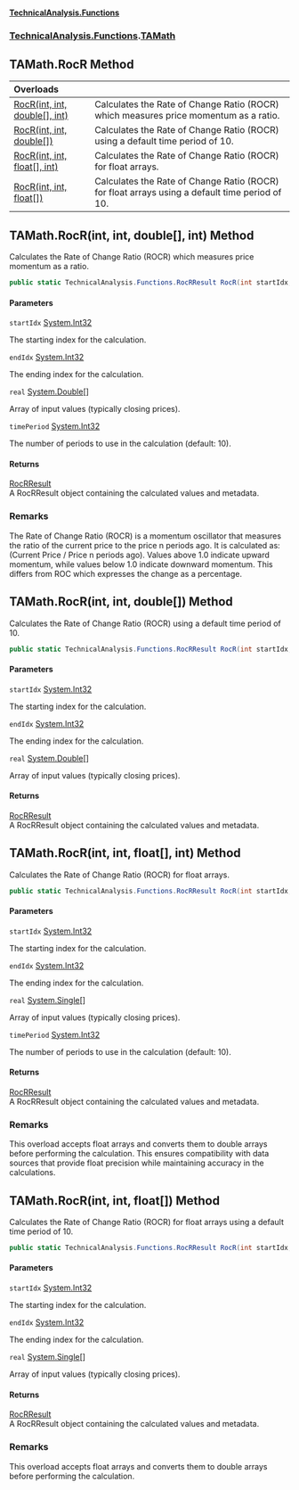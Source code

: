 #### [TechnicalAnalysis\.Functions](Atypical.TechnicalAnalysis.Functions.md 'Atypical\.TechnicalAnalysis\.Functions')
### [TechnicalAnalysis\.Functions](Atypical.TechnicalAnalysis.Functions.md#TechnicalAnalysis.Functions 'TechnicalAnalysis\.Functions').[TAMath](TAMath.md 'TechnicalAnalysis\.Functions\.TAMath')

## TAMath\.RocR Method

| Overloads | |
| :--- | :--- |
| [RocR\(int, int, double\[\], int\)](TAMath.RocR.md#TechnicalAnalysis.Functions.TAMath.RocR(int,int,double[],int) 'TechnicalAnalysis\.Functions\.TAMath\.RocR\(int, int, double\[\], int\)') | Calculates the Rate of Change Ratio \(ROCR\) which measures price momentum as a ratio\. |
| [RocR\(int, int, double\[\]\)](TAMath.RocR.md#TechnicalAnalysis.Functions.TAMath.RocR(int,int,double[]) 'TechnicalAnalysis\.Functions\.TAMath\.RocR\(int, int, double\[\]\)') | Calculates the Rate of Change Ratio \(ROCR\) using a default time period of 10\. |
| [RocR\(int, int, float\[\], int\)](TAMath.RocR.md#TechnicalAnalysis.Functions.TAMath.RocR(int,int,float[],int) 'TechnicalAnalysis\.Functions\.TAMath\.RocR\(int, int, float\[\], int\)') | Calculates the Rate of Change Ratio \(ROCR\) for float arrays\. |
| [RocR\(int, int, float\[\]\)](TAMath.RocR.md#TechnicalAnalysis.Functions.TAMath.RocR(int,int,float[]) 'TechnicalAnalysis\.Functions\.TAMath\.RocR\(int, int, float\[\]\)') | Calculates the Rate of Change Ratio \(ROCR\) for float arrays using a default time period of 10\. |

<a name='TechnicalAnalysis.Functions.TAMath.RocR(int,int,double[],int)'></a>

## TAMath\.RocR\(int, int, double\[\], int\) Method

Calculates the Rate of Change Ratio \(ROCR\) which measures price momentum as a ratio\.

```csharp
public static TechnicalAnalysis.Functions.RocRResult RocR(int startIdx, int endIdx, double[] real, int timePeriod);
```
#### Parameters

<a name='TechnicalAnalysis.Functions.TAMath.RocR(int,int,double[],int).startIdx'></a>

`startIdx` [System\.Int32](https://docs.microsoft.com/en-us/dotnet/api/System.Int32 'System\.Int32')

The starting index for the calculation\.

<a name='TechnicalAnalysis.Functions.TAMath.RocR(int,int,double[],int).endIdx'></a>

`endIdx` [System\.Int32](https://docs.microsoft.com/en-us/dotnet/api/System.Int32 'System\.Int32')

The ending index for the calculation\.

<a name='TechnicalAnalysis.Functions.TAMath.RocR(int,int,double[],int).real'></a>

`real` [System\.Double](https://docs.microsoft.com/en-us/dotnet/api/System.Double 'System\.Double')[\[\]](https://docs.microsoft.com/en-us/dotnet/api/System.Array 'System\.Array')

Array of input values \(typically closing prices\)\.

<a name='TechnicalAnalysis.Functions.TAMath.RocR(int,int,double[],int).timePeriod'></a>

`timePeriod` [System\.Int32](https://docs.microsoft.com/en-us/dotnet/api/System.Int32 'System\.Int32')

The number of periods to use in the calculation \(default: 10\)\.

#### Returns
[RocRResult](RocRResult.md 'TechnicalAnalysis\.Functions\.RocRResult')  
A RocRResult object containing the calculated values and metadata\.

### Remarks
The Rate of Change Ratio \(ROCR\) is a momentum oscillator that measures the ratio of the current
price to the price n periods ago\. It is calculated as: \(Current Price / Price n periods ago\)\.
Values above 1\.0 indicate upward momentum, while values below 1\.0 indicate downward momentum\.
This differs from ROC which expresses the change as a percentage\.

<a name='TechnicalAnalysis.Functions.TAMath.RocR(int,int,double[])'></a>

## TAMath\.RocR\(int, int, double\[\]\) Method

Calculates the Rate of Change Ratio \(ROCR\) using a default time period of 10\.

```csharp
public static TechnicalAnalysis.Functions.RocRResult RocR(int startIdx, int endIdx, double[] real);
```
#### Parameters

<a name='TechnicalAnalysis.Functions.TAMath.RocR(int,int,double[]).startIdx'></a>

`startIdx` [System\.Int32](https://docs.microsoft.com/en-us/dotnet/api/System.Int32 'System\.Int32')

The starting index for the calculation\.

<a name='TechnicalAnalysis.Functions.TAMath.RocR(int,int,double[]).endIdx'></a>

`endIdx` [System\.Int32](https://docs.microsoft.com/en-us/dotnet/api/System.Int32 'System\.Int32')

The ending index for the calculation\.

<a name='TechnicalAnalysis.Functions.TAMath.RocR(int,int,double[]).real'></a>

`real` [System\.Double](https://docs.microsoft.com/en-us/dotnet/api/System.Double 'System\.Double')[\[\]](https://docs.microsoft.com/en-us/dotnet/api/System.Array 'System\.Array')

Array of input values \(typically closing prices\)\.

#### Returns
[RocRResult](RocRResult.md 'TechnicalAnalysis\.Functions\.RocRResult')  
A RocRResult object containing the calculated values and metadata\.

<a name='TechnicalAnalysis.Functions.TAMath.RocR(int,int,float[],int)'></a>

## TAMath\.RocR\(int, int, float\[\], int\) Method

Calculates the Rate of Change Ratio \(ROCR\) for float arrays\.

```csharp
public static TechnicalAnalysis.Functions.RocRResult RocR(int startIdx, int endIdx, float[] real, int timePeriod);
```
#### Parameters

<a name='TechnicalAnalysis.Functions.TAMath.RocR(int,int,float[],int).startIdx'></a>

`startIdx` [System\.Int32](https://docs.microsoft.com/en-us/dotnet/api/System.Int32 'System\.Int32')

The starting index for the calculation\.

<a name='TechnicalAnalysis.Functions.TAMath.RocR(int,int,float[],int).endIdx'></a>

`endIdx` [System\.Int32](https://docs.microsoft.com/en-us/dotnet/api/System.Int32 'System\.Int32')

The ending index for the calculation\.

<a name='TechnicalAnalysis.Functions.TAMath.RocR(int,int,float[],int).real'></a>

`real` [System\.Single](https://docs.microsoft.com/en-us/dotnet/api/System.Single 'System\.Single')[\[\]](https://docs.microsoft.com/en-us/dotnet/api/System.Array 'System\.Array')

Array of input values \(typically closing prices\)\.

<a name='TechnicalAnalysis.Functions.TAMath.RocR(int,int,float[],int).timePeriod'></a>

`timePeriod` [System\.Int32](https://docs.microsoft.com/en-us/dotnet/api/System.Int32 'System\.Int32')

The number of periods to use in the calculation \(default: 10\)\.

#### Returns
[RocRResult](RocRResult.md 'TechnicalAnalysis\.Functions\.RocRResult')  
A RocRResult object containing the calculated values and metadata\.

### Remarks
This overload accepts float arrays and converts them to double arrays before performing the calculation\.
This ensures compatibility with data sources that provide float precision while maintaining accuracy
in the calculations\.

<a name='TechnicalAnalysis.Functions.TAMath.RocR(int,int,float[])'></a>

## TAMath\.RocR\(int, int, float\[\]\) Method

Calculates the Rate of Change Ratio \(ROCR\) for float arrays using a default time period of 10\.

```csharp
public static TechnicalAnalysis.Functions.RocRResult RocR(int startIdx, int endIdx, float[] real);
```
#### Parameters

<a name='TechnicalAnalysis.Functions.TAMath.RocR(int,int,float[]).startIdx'></a>

`startIdx` [System\.Int32](https://docs.microsoft.com/en-us/dotnet/api/System.Int32 'System\.Int32')

The starting index for the calculation\.

<a name='TechnicalAnalysis.Functions.TAMath.RocR(int,int,float[]).endIdx'></a>

`endIdx` [System\.Int32](https://docs.microsoft.com/en-us/dotnet/api/System.Int32 'System\.Int32')

The ending index for the calculation\.

<a name='TechnicalAnalysis.Functions.TAMath.RocR(int,int,float[]).real'></a>

`real` [System\.Single](https://docs.microsoft.com/en-us/dotnet/api/System.Single 'System\.Single')[\[\]](https://docs.microsoft.com/en-us/dotnet/api/System.Array 'System\.Array')

Array of input values \(typically closing prices\)\.

#### Returns
[RocRResult](RocRResult.md 'TechnicalAnalysis\.Functions\.RocRResult')  
A RocRResult object containing the calculated values and metadata\.

### Remarks
This overload accepts float arrays and converts them to double arrays before performing the calculation\.